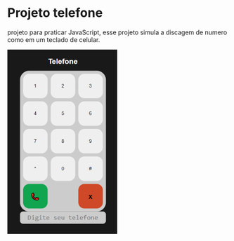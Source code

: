 # Projeto telefone

 projeto para praticar JavaScript, esse projeto simula a discagem de numero como em um teclado de celular.

 <img width="250" src="./tel.png" alt="img projeto telefone">